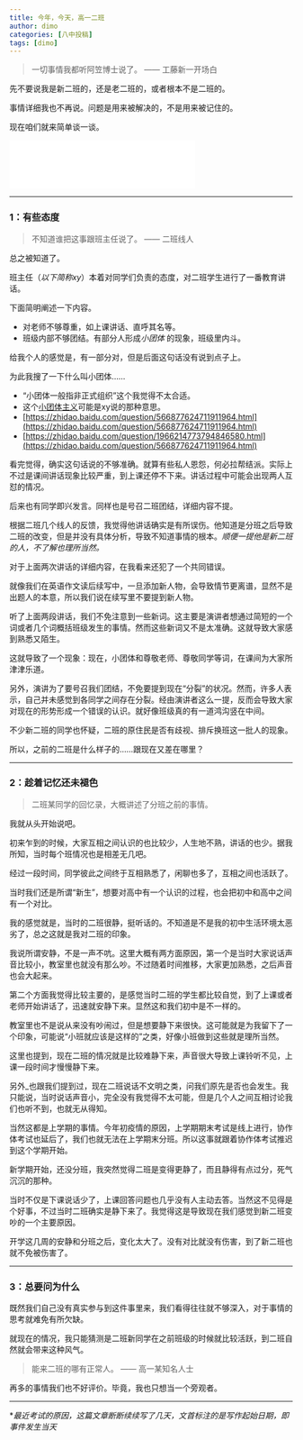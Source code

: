 ```yaml
---
title: 今年，今天，高一二班
author: dimo
categories: [八中投稿]
tags: [dimo]
---
```


> 一切事情我都听阿笠博士说了。
	—— 工藤新一开场白

先不要说我是新二班的，还是老二班的，或者根本不是二班的。

事情详细我也不再说。问题是用来被解决的，不是用来被记住的。

现在咱们就来简单谈一谈。

<iframe frameborder="no" border="0" marginwidth="0" marginheight="0" width=330 height=86 src="//music.163.com/outchain/player?type=2&id=29827497&auto=0&height=66"></iframe>

---

### 1：有些态度

> 不知道谁把这事跟班主任说了。
>   —— 二班线人

总之被知道了。

班主任（*以下简称xy*）本着对同学们负责的态度，对二班学生进行了一番教育讲话。

下面简明阐述一下内容。

- 对老师不够尊重，如上课讲话、直呼其名等。
- 班级内部不够团结。有部分人形成*小团体* 的现象，班级里内斗。

给我个人的感觉是，有一部分对，但是后面这句话没有说到点子上。

为此我搜了一下什么叫小团体……

- “小团体一般指非正式组织”这个我觉得不太合适。
- 这个[小团体主义](https://baike.baidu.com/item/%E5%B0%8F%E5%9B%A2%E4%BD%93%E4%B8%BB%E4%B9%89/10605652)可能是xy说的那种意思。
- [https://zhidao.baidu.com/question/566877624711911964.html](https://zhidao.baidu.com/question/566877624711911964.html)
- [https://zhidao.baidu.com/question/1966214773794846580.html](https://zhidao.baidu.com/question/566877624711911964.html)

看完觉得，确实这句话说的不够准确。就算有些私人恩怨，何必拉帮结派。实际上不过是课间讲话现象比较严重，到上课还停不下来。讲话过程中可能会出现两人互怼的情况。

后来也有同学即兴发言。同样也是号召二班团结，详细内容不提。

根据二班几个线人的反馈，我觉得他讲话确实是有所误伤。他知道是分班之后导致二班的改变，但是并没有具体分析，导致不知道事情的根本。*顺便一提他是新二班的人，不了解也理所当然。*

对于上面两次讲话的详细内容，在我看来还犯了一个共同错误。

就像我们在英语作文读后续写中，一旦添加新人物，会导致情节更离谱，显然不是出题人的本意，所以我们说在续写里不要提到新人物。

听了上面两段讲话，我们不免注意到一些新词。这主要是演讲者想通过简短的一个词或者几个词概括班级发生的事情。然而这些新词又不是太准确。这就导致大家感到熟悉又陌生。

这就导致了一个现象：现在，小团体和尊敬老师、尊敬同学等词，在课间为大家所津津乐道。

另外，演讲为了要号召我们团结，不免要提到现在“分裂”的状况。然而，许多人表示，自己并未感觉到各同学之间存在分裂。经由演讲者这么一提，反而会导致大家对现在的形势形成一个错误的认识。就好像班级真的有一道鸿沟竖在中间。

不少新二班的同学也怀疑，二班的原住民是否有歧视、排斥换班这一批人的现象。

所以，之前的二班是什么样子的……跟现在又差在哪里？

---

### 2：趁着记忆还未褪色

> 二班某同学的回忆录，大概讲述了分班之前的事情。

我就从头开始说吧。

初来乍到的时候，大家互相之间认识的也比较少，人生地不熟，讲话的也少。据我所知，当时每个班情况也是相差无几吧。

经过一段时间，同学彼此之间终于互相熟悉了，闲聊也多了，互相之间也活跃了。

当时我们还是所谓“新生”，想要对高中有一个认识的过程，也会把初中和高中之间有一个对比。

我的感觉就是，当时的二班很静，挺听话的。不知道是不是我的初中生活环境太恶劣了，总之这就是我对二班的印象。

我说所谓安静，不是一声不吭。这里大概有两方面原因，第一个是当时大家说话声音比较小，教室里也就没有那么吵。不过随着时间推移，大家更加熟悉，之后声音也会大起来。

第二个方面我觉得比较主要的，是感觉当时二班的学生都比较自觉，到了上课或者老师开始讲话了，迅速就安静下来。显然这和我们初中是不一样的。

教室里也不是说从来没有吵闹过，但是想要静下来很快。这可能就是为我留下了一个印象，可能说“小班就应该是这样的”之类，好像小班做到这些就是理所当然。

这里也提到，现在二班的情况就是比较难静下来，声音很大导致上课铃听不见，上课一段时间才慢慢静下来。

另外_也跟我们提到过，现在二班说话不文明之类，问我们原先是否也会发生。我只能说，当时说话声音小，完全没有我觉得不太可能，但是几个人之间互相讨论我们也听不到，也就无从得知。

当然这都是上学期的事情。今年初疫情的原因，上学期期末考试是线上进行，协作体考试也延后了，我们也就无法在上学期末分班。所以这事就跟着协作体考试推迟到这个学期开始。

新学期开始，还没分班，我突然觉得二班是变得更静了，而且静得有点过分，死气沉沉的那种。

当时不仅是下课说话少了，上课回答问题也几乎没有人主动去答。当然这不见得是个好事，不过当时二班确实是静下来了。我觉得这是导致现在我们感觉到新二班变吵的一个主要原因。

开学这几周的安静和分班之后，变化太大了。没有对比就没有伤害，到了新二班也就不免被伤害了。

---

### 3：总要问为什么

既然我们自己没有真实参与到这件事里来，我们看得往往就不够深入，对于事情的思考就难免有所欠缺。

就现在的情况，我只能猜测是二班新同学在之前班级的时候就比较活跃，到二班自然就会带来这种风气。

> 能来二班的哪有正常人。
>  —— 高一某知名人士

再多的事情我们也不好评价。毕竟，我也只想当一个旁观者。

---

**最近考试的原因，这篇文章断断续续写了几天，文首标注的是写作起始日期，即事件发生当天*